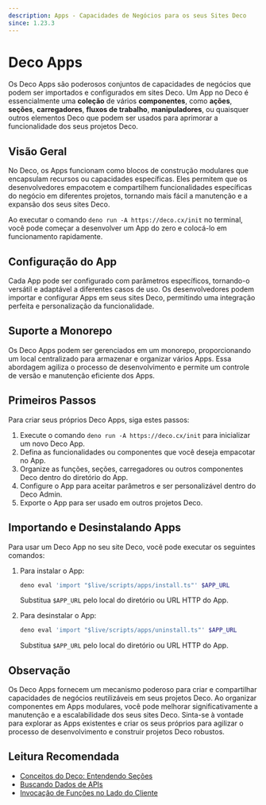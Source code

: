 ```yaml
---
description: Apps - Capacidades de Negócios para os seus Sites Deco
since: 1.23.3
---
```


# Deco Apps

Os Deco Apps são poderosos conjuntos de capacidades de negócios que podem ser importados e configurados em sites Deco. Um App no Deco é essencialmente uma **coleção** de vários **componentes**, como **ações**, **seções**, **carregadores**, **fluxos de trabalho**, **manipuladores**, ou quaisquer outros elementos Deco que podem ser usados para aprimorar a funcionalidade dos seus projetos Deco.

## Visão Geral

No Deco, os Apps funcionam como blocos de construção modulares que encapsulam recursos ou capacidades específicas. Eles permitem que os desenvolvedores empacotem e compartilhem funcionalidades específicas do negócio em diferentes projetos, tornando mais fácil a manutenção e a expansão dos seus sites Deco.

Ao executar o comando `deno run -A https://deco.cx/init` no terminal, você pode começar a desenvolver um App do zero e colocá-lo em funcionamento rapidamente.

## Configuração do App

Cada App pode ser configurado com parâmetros específicos, tornando-o versátil e adaptável a diferentes casos de uso. Os desenvolvedores podem importar e configurar Apps em seus sites Deco, permitindo uma integração perfeita e personalização da funcionalidade.

## Suporte a Monorepo

Os Deco Apps podem ser gerenciados em um monorepo, proporcionando um local centralizado para armazenar e organizar vários Apps. Essa abordagem agiliza o processo de desenvolvimento e permite um controle de versão e manutenção eficiente dos Apps.

## Primeiros Passos

Para criar seus próprios Deco Apps, siga estes passos:

1. Execute o comando `deno run -A https://deco.cx/init` para inicializar um novo Deco App.
2. Defina as funcionalidades ou componentes que você deseja empacotar no App.
3. Organize as funções, seções, carregadores ou outros componentes Deco dentro do diretório do App.
4. Configure o App para aceitar parâmetros e ser personalizável dentro do Deco Admin.
5. Exporte o App para ser usado em outros projetos Deco.

## Importando e Desinstalando Apps

Para usar um Deco App no seu site Deco, você pode executar os seguintes comandos:

1. Para instalar o App:

   ```sh
   deno eval 'import "$live/scripts/apps/install.ts"' $APP_URL
   ```

   Substitua `$APP_URL` pelo local do diretório ou URL HTTP do App.

2. Para desinstalar o App:

   ```sh
   deno eval 'import "$live/scripts/apps/uninstall.ts"' $APP_URL
   ```

   Substitua `$APP_URL` pelo local do diretório ou URL HTTP do App.

## Observação

Os Deco Apps fornecem um mecanismo poderoso para criar e compartilhar capacidades de negócios reutilizáveis em seus projetos Deco. Ao organizar componentes em Apps modulares, você pode melhorar significativamente a manutenção e a escalabilidade dos seus sites Deco. Sinta-se à vontade para explorar as Apps existentes e criar os seus próprios para agilizar o processo de desenvolvimento e construir projetos Deco robustos.

## Leitura Recomendada

- [Conceitos do Deco: Entendendo Seções](/docs/pt-br/concepts/section)
- [Buscando Dados de APIs](/docs/pt-br/developing/fetching-data)
- [Invocação de Funções no Lado do Cliente](/docs/pt-br/developing/fetching-data-client)
